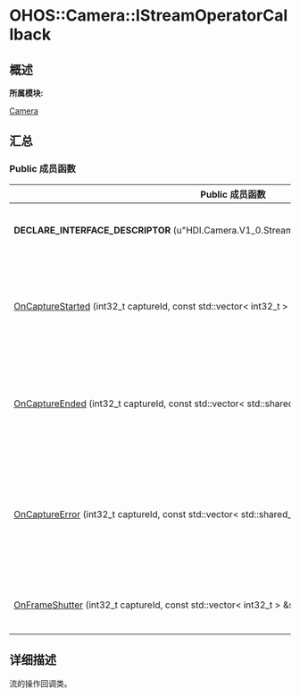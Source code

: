 # OHOS::Camera::IStreamOperatorCallback


## **概述**

**所属模块:**

[Camera](_camera.md)


## **汇总**


### Public 成员函数

  | Public&nbsp;成员函数 | 描述 | 
| -------- | -------- |
| **DECLARE_INTERFACE_DESCRIPTOR**&nbsp;(u"HDI.Camera.V1_0.StreamOperatorCallback") | IPC通信token校验。 | 
| [OnCaptureStarted](_camera.md#oncapturestarted)&nbsp;(int32_t&nbsp;captureId,&nbsp;const&nbsp;std::vector&lt;&nbsp;int32_t&nbsp;&gt;&nbsp;&amp;streamIds)=0 | 捕获开始回调，在捕获开始时调用。&nbsp;[更多...](_camera.md#oncapturestarted) | 
| [OnCaptureEnded](_camera.md#oncaptureended)&nbsp;(int32_t&nbsp;captureId,&nbsp;const&nbsp;std::vector&lt;&nbsp;std::shared_ptr&lt;&nbsp;[CaptureEndedInfo](_o_h_o_s_1_1_camera_1_1_capture_ended_info.md)&nbsp;&gt;&gt;&nbsp;&amp;infos)=0 | 捕获结束回调，在捕获结束时调用。&nbsp;[更多...](_camera.md#oncaptureended) | 
| [OnCaptureError](_camera.md#oncaptureerror)&nbsp;(int32_t&nbsp;captureId,&nbsp;const&nbsp;std::vector&lt;&nbsp;std::shared_ptr&lt;&nbsp;[CaptureErrorInfo](_o_h_o_s_1_1_camera_1_1_capture_error_info.md)&nbsp;&gt;&gt;&nbsp;&amp;infos)=0 | 捕获错误回调，在捕获过程中发生错误时调用。&nbsp;[更多...](_camera.md#oncaptureerror) | 
| [OnFrameShutter](_camera.md#onframeshutter)&nbsp;(int32_t&nbsp;captureId,&nbsp;const&nbsp;std::vector&lt;&nbsp;int32_t&nbsp;&gt;&nbsp;&amp;streamIds,&nbsp;uint64_t&nbsp;timestamp)=0 | 帧捕获回调。&nbsp;[更多...](_camera.md#onframeshutter) | 


## **详细描述**

流的操作回调类。
